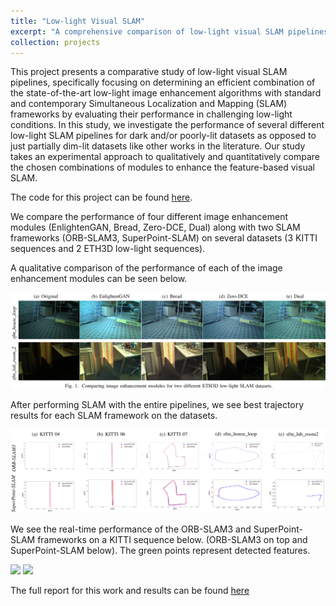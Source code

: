 ```yaml
---
title: "Low-light Visual SLAM"
excerpt: "A comprehensive comparison of low-light visual SLAM pipelines<br/><img src='/images/kitti.gif' width='500'>"
collection: projects
---
```


This project presents a comparative study of low-light visual SLAM pipelines, specifically focusing on determining an efficient combination of the state-of-the-art low-light image enhancement algorithms with standard and contemporary Simultaneous Localization and Mapping (SLAM) frameworks by evaluating their performance in challenging low-light conditions. In this study, we investigate the performance of several different low-light SLAM pipelines for dark and/or poorly-lit datasets as opposed to just partially dim-lit datasets like other works in the literature. Our study takes an experimental approach to qualitatively and quantitatively compare the chosen combinations of modules to enhance the feature-based visual SLAM.

The code for this project can be found [here](https://github.com/TwilightSLAM).

We compare the performance of four different image enhancement modules (EnlightenGAN, Bread, Zero-DCE, Dual) along with two SLAM frameworks (ORB-SLAM3, SuperPoint-SLAM) on several datasets (3 KITTI sequences and 2 ETH3D low-light sequences).

A qualitative comparison of the performance of each of the image enhancement modules can be seen below.

<img src="/images/LL-slam-comparison.png" />

After performing SLAM with the entire pipelines, we see best trajectory results for each SLAM framework on the datasets.

<img src="/images/LL-slam-tracking.png" />

We see the real-time performance of the ORB-SLAM3 and SuperPoint-SLAM frameworks on a KITTI sequence below. (ORB-SLAM3 on top and SuperPoint-SLAM below). The green points represent detected features.

<img src="/images/kitti-orb3.gif" />
<img src="/images/kitti-superpoint.gif" />

The full report for this work and results can be found [here](https://sarveshmayil.github.io/files/Twilight-SLAM.pdf)